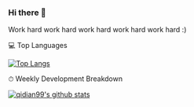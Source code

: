 ### Hi there 👋
Work hard work hard work hard work hard work hard :)

💻 Top Languages

[![Top Langs](https://github-readme-stats.vercel.app/api/top-langs/?username=qidian99&hide_progress=true)](https://github.com/anuraghazra/github-readme-stats)

⏱ Weekly Development Breakdown

[![qidian99's github stats](https://github-readme-stats.vercel.app/api?username=qidian99&theme=vue-dark)](https://github.com/anuraghazra/github-readme-stats)

<!--[![Top Langs](https://github-readme-stats.vercel.app/api/top-langs/?username=howardlau1999&layout=compact)](https://github.com/anuraghazra/github-readme-stats)-->
